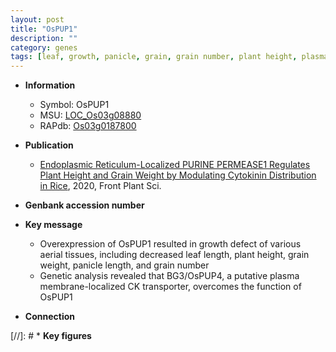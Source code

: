 ```yaml
---
layout: post
title: "OsPUP1"
description: ""
category: genes
tags: [leaf, growth, panicle, grain, grain number, plant height, plasma membrane, grain weight, panicle length]
---
```


* **Information**  
    + Symbol: OsPUP1  
    + MSU: [LOC_Os03g08880](http://rice.plantbiology.msu.edu/cgi-bin/ORF_infopage.cgi?orf=LOC_Os03g08880)  
    + RAPdb: [Os03g0187800](http://rapdb.dna.affrc.go.jp/viewer/gbrowse_details/irgsp1?name=Os03g0187800)  

* **Publication**  
    + [Endoplasmic Reticulum-Localized PURINE PERMEASE1 Regulates Plant Height and Grain Weight by Modulating Cytokinin Distribution in Rice](http://www.ncbi.nlm.nih.gov/pubmed?term=Endoplasmic+Reticulum-Localized+PURINE+PERMEASE1+Regulates+Plant+Height+and+Grain+Weight+by+Modulating+Cytokinin+Distribution+in+Rice%5BTitle%5D), 2020, Front Plant Sci.

* **Genbank accession number**  

* **Key message**  
    + Overexpression of OsPUP1 resulted in growth defect of various aerial tissues, including decreased leaf length, plant height, grain weight, panicle length, and grain number
    + Genetic analysis revealed that BG3/OsPUP4, a putative plasma membrane-localized CK transporter, overcomes the function of OsPUP1

* **Connection**  

[//]: # * **Key figures**  



